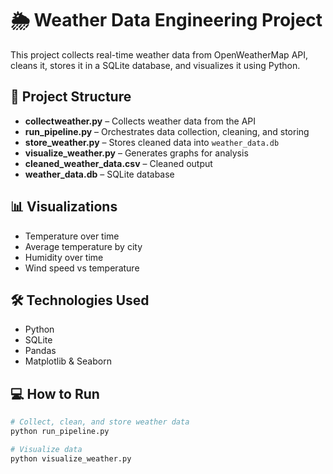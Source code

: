 # 🌦️ Weather Data Engineering Project

This project collects real-time weather data from OpenWeatherMap API, cleans it, stores it in a SQLite database, and visualizes it using Python.

## 🚀 Project Structure

- **collectweather.py** – Collects weather data from the API
- **run_pipeline.py** – Orchestrates data collection, cleaning, and storing
- **store_weather.py** – Stores cleaned data into `weather_data.db`
- **visualize_weather.py** – Generates graphs for analysis
- **cleaned_weather_data.csv** – Cleaned output
- **weather_data.db** – SQLite database

## 📊 Visualizations
- Temperature over time
- Average temperature by city
- Humidity over time
- Wind speed vs temperature

## 🛠️ Technologies Used
- Python
- SQLite
- Pandas
- Matplotlib & Seaborn

## 💻 How to Run

```bash
# Collect, clean, and store weather data
python run_pipeline.py

# Visualize data
python visualize_weather.py
